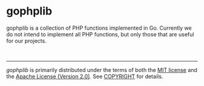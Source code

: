 gophplib
========
gophplib is a collection of PHP functions implemented in Go. Currently we do not
intend to implement all PHP functions, but only those that are useful for our
projects.

&nbsp;

--------
*gophplib* is primarily distributed under the terms of both the [MIT license]
and the [Apache License (Version 2.0)]. See [COPYRIGHT] for details.

[MIT license]: LICENSE-MIT
[Apache License (Version 2.0)]: LICENSE-APACHE
[COPYRIGHT]: COPYRIGHT

